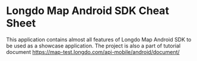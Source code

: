 # Longdo Map Android SDK Cheat Sheet
This application contains almost all features of Longdo Map Android SDK to be used as a showcase application. 
The project is also a part of tutorial document https://map-test.longdo.com/api-mobile/android/document/
